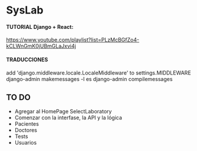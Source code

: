 # SysLab

#### TUTORIAL Django + React:
https://www.youtube.com/playlist?list=PLzMcBGfZo4-kCLWnGmK0jUBmGLaJxvi4j

#### TRADUCCIONES
add 'django.middleware.locale.LocaleMiddleware' to settings.MIDDLEWARE
django-admin makemessages -l es
django-admin compilemessages


## TO DO
- Agregar al HomePage SelectLaboratory
- Comenzar con la interfase, la API y la lógica
- Pacientes
- Doctores
- Tests
- Usuarios
